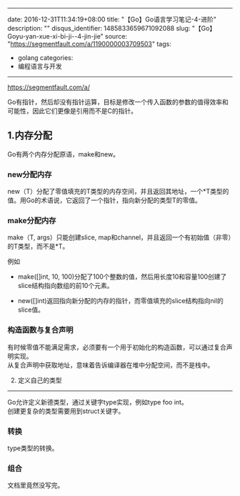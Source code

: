 
---
date: 2016-12-31T11:34:19+08:00
title: "【Go】Go语言学习笔记-4-进阶"
description: ""
disqus_identifier: 1485833659671092088
slug: "【Go】Goyu-yan-xue-xi-bi-ji--4-jin-jie"
source: "https://segmentfault.com/a/1190000003709503"
tags: 
- golang 
categories:
- 编程语言与开发
---

https://segmentfault.com/a/

Go有指针，然后却没有指针运算，目标是修改一个传入函数的参数的值得效率和可能性，因此它们更像是引用而不是C的指针。

1.内存分配
----------

Go有两个内存分配原语，make和new。

### new分配内存

new（T）分配了零值填充的T类型的内存空间，并且返回其地址，一个\*T类型的值。用Go的术语说，它返回了一个指针，指向新分配的类型T的零值。

### make分配内存

make（T, args）只能创建slice,
map和channel，并且返回一个有初始值（非零）的T类型，而不是\*T。

例如

-   make(\[\]int, 10,
    100)分配了100个整数的值，然后用长度10和容量100创建了slice结构指向数组的前10个元素。

-   new(\[\]int)返回指向新分配的内存的指针，而零值填充的slice结构指向nil的slice值。

### 构造函数与复合声明

有时候零值不能满足需求，必须要有一个用于初始化的构造函数，可以通过复合声明实现。\
从复合声明中获取地址，意味着告诉编译器在堆中分配空间，而不是栈中。

2. 定义自己的类型
-----------------

Go允许定义新德类型，通过关键字type实现，例如type foo int。\
创建更复杂的类型需要用到struct关键字。

### 转换

type类型的转换。

### 组合

文档里竟然没写完。

